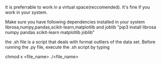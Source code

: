 
It is preferrable to work in a virtual space(reccomended). It's fine if you work in your system.


Make sure you have following dependencies installed in your system
librosa,numpy,pandas,scikit-learn,matplotlib and joblib
"pip3 install librosa numpy pandas scikit-learn matplotlib joblib"

the .sh file is a script that deals with format outliers of the data set. Before running the .py file, execute the .sh script by typing 

chmod x <file_name>
./<file_name>
